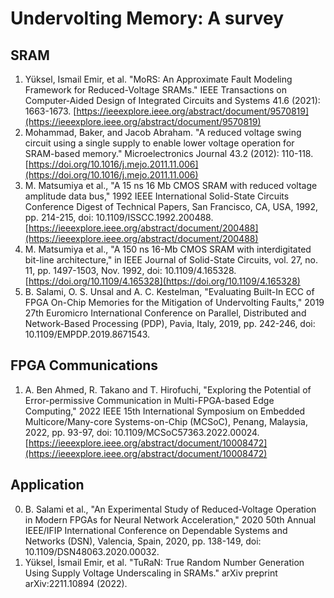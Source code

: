 # Undervolting Memory: A survey

## SRAM

1. Yüksel, Ismail Emir, et al. "MoRS: An Approximate Fault Modeling Framework for Reduced-Voltage SRAMs." IEEE Transactions on Computer-Aided Design of Integrated Circuits and Systems 41.6 (2021): 1663-1673. [https://ieeexplore.ieee.org/abstract/document/9570819](https://ieeexplore.ieee.org/abstract/document/9570819)
2. Mohammad, Baker, and Jacob Abraham. "A reduced voltage swing circuit using a single supply to enable lower voltage operation for SRAM-based memory." Microelectronics Journal 43.2 (2012): 110-118. [https://doi.org/10.1016/j.mejo.2011.11.006](https://doi.org/10.1016/j.mejo.2011.11.006)
3. M. Matsumiya et al., "A 15 ns 16 Mb CMOS SRAM with reduced voltage amplitude data bus," 1992 IEEE International Solid-State Circuits Conference Digest of Technical Papers, San Francisco, CA, USA, 1992, pp. 214-215, doi: 10.1109/ISSCC.1992.200488. [https://ieeexplore.ieee.org/abstract/document/200488](https://ieeexplore.ieee.org/abstract/document/200488)
4. M. Matsumiya et al., "A 150 ns 16-Mb CMOS SRAM with interdigitated bit-line architecture," in IEEE Journal of Solid-State Circuits, vol. 27, no. 11, pp. 1497-1503, Nov. 1992, doi: 10.1109/4.165328. [https://doi.org/10.1109/4.165328](https://doi.org/10.1109/4.165328)
5. B. Salami, O. S. Unsal and A. C. Kestelman, "Evaluating Built-In ECC of FPGA On-Chip Memories for the Mitigation of Undervolting Faults," 2019 27th Euromicro International Conference on Parallel, Distributed and Network-Based Processing (PDP), Pavia, Italy, 2019, pp. 242-246, doi: 10.1109/EMPDP.2019.8671543.

## FPGA Communications

1. A. Ben Ahmed, R. Takano and T. Hirofuchi, "Exploring the Potential of Error-permissive Communication in Multi-FPGA-based Edge Computing," 2022 IEEE 15th International Symposium on Embedded Multicore/Many-core Systems-on-Chip (MCSoC), Penang, Malaysia, 2022, pp. 93-97, doi: 10.1109/MCSoC57363.2022.00024. [https://ieeexplore.ieee.org/abstract/document/10008472](https://ieeexplore.ieee.org/abstract/document/10008472)

## Application

0. B. Salami et al., "An Experimental Study of Reduced-Voltage Operation in Modern FPGAs for Neural Network Acceleration," 2020 50th Annual IEEE/IFIP International Conference on Dependable Systems and Networks (DSN), Valencia, Spain, 2020, pp. 138-149, doi: 10.1109/DSN48063.2020.00032.
1. Yüksel, İsmail Emir, et al. "TuRaN: True Random Number Generation Using Supply Voltage Underscaling in SRAMs." arXiv preprint arXiv:2211.10894 (2022).
